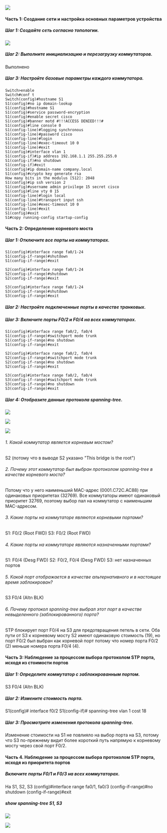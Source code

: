 ![](https://github.com/Adminkzn/Otus-Network-Engineer/blob/main/img/lab%207-1.jpg?raw=true)
#### Часть 1:	Создание сети и настройка основных параметров устройства
##### Шаг 1:	Создайте сеть согласно топологии.
![](https://github.com/Adminkzn/Otus-Network-Engineer/blob/main/img/lab%207-2.jpg?raw=true)
##### Шаг 2:	Выполните инициализацию и перезагрузку коммутаторов.
Выполнено
##### Шаг 3:	Настройте базовые параметры каждого коммутатора.
    Switch>enable 
    Switch#conf t
    Switch(config)#hostname S1
    S1(config)#no ip domain-lookup 
    S1(config)#hostname S1
    S1(config)#service password-encryption 
    S1(config)#enable secret cisco
    S1(config)#banner motd #!!!ACCESS DENIED!!!#
    S1(config)#line console 0
    S1(config-line)#logging synchronous 
    S1(config-line)#password cisco
    S1(config-line)#login 
    S1(config-line)#exec-timeout 10 0
    S1(config-line)#exit
    S1(config)#interface vlan 1
    S1(config-if)#ip address 192.168.1.1 255.255.255.0
    S1(config-if)#no shutdown 
    S1(config-if)#exit
    S1(config)#ip domain-name company.local
    S1(config)#crypto key generate rsa
    How many bits in the modulus [512]: 2048
    S1(config)#ip ssh version 2
    S1(config)#username admin privilege 15 secret cisco
    S1(config)#line vty 0 15
    S1(config-line)#login local 
    S1(config-line)#transport input ssh 
    S1(config-line)#exec-timeout 10 0
    S1(config-line)#exit
    S1(config)#exit
    S1#copy running-config startup-config 
	

#### Часть 2:	Определение корневого моста
##### Шаг 1:	Отключите все порты на коммутаторах.
    S1(config)#interface range fa0/1-24
    S1(config-if-range)#shutdown
    S1(config-if-range)#exit
    
    S2(config)#interface range fa0/1-24  
    S2(config-if-range)#shutdown
    S2(config-if-range)#exit
    
    S3(config)#interface range fa0/1-24
    S3(config-if-range)#shutdown
    S3(config-if-range)#exit
##### Шаг 2:	Настройте подключенные порты в качестве транковых. 
##### Шаг 3:	Включите порты F0/2 и F0/4 на всех коммутаторах.
    S1(config)#interface range fa0/2, fa0/4
    S1(config-if-range)#switchport mode trunk
    S1(config-if-range)#no shutdown
    S1(config-if-range)#exit
    
    S2(config)#interface range fa0/2, fa0/4
    S2(config-if-range)#switchport mode trunk
    S2(config-if-range)#no shutdown
    S2(config-if-range)#exit
    
    S3(config)#interface range fa0/2, fa0/4
    S3(config-if-range)#switchport mode trunk
    S3(config-if-range)#no shutdown
    S3(config-if-range)#exit
##### Шаг 4:	Отобразите данные протокола spanning-tree.
![](https://github.com/Adminkzn/Otus-Network-Engineer/blob/main/img/lab%207-7.jpg?raw=true)

![](https://github.com/Adminkzn/Otus-Network-Engineer/blob/main/img/lab%207-8.jpg?raw=true)

![](https://github.com/Adminkzn/Otus-Network-Engineer/blob/main/img/lab%207-9.jpg?raw=true)

###### 1. Какой коммутатор является корневым мостом?
S2 (потому что в выводе S2 указано "This bridge is the root")

###### 2. Почему этот коммутатор был выбран протоколом spanning-tree в качестве корневого моста?
Потому что у него наименьший MAC-адрес (0001.C72C.AC88) при одинаковых приоритетах (32769). Все коммутаторы имеют одинаковый приоритет 32769, поэтому выбор пал на коммутатор с наименьшим MAC-адресом.

###### 3. Какие порты на коммутаторе являются корневыми портами?
S1: F0/2 (Root FWD)
S3: F0/2 (Root FWD)

###### 4. Какие порты на коммутаторе являются назначенными портами?
S1: F0/4 (Desg FWD)
S2: F0/2, F0/4 (Desg FWD)
S3: нет назначенных портов

###### 5. Какой порт отображается в качестве альтернативного и в настоящее время заблокирован?
S3 F0/4 (Altn BLK)

###### 6. Почему протокол spanning-tree выбрал этот порт в качестве невыделенного (заблокированного) порта?
STP блокирует порт F0/4 на S3 для предотвращения петель в сети. Оба пути от S3 к корневому мосту S2 имеют одинаковую стоимость (19), но порт F0/2 был выбран как корневой порт потому что номер порта F0/2 (2) меньше номера порта F0/4 (4).

#### Часть 3:	Наблюдение за процессом выбора протоколом STP порта, исходя из стоимости портов
##### Шаг 1:	Определите коммутатор с заблокированным портом.
S3 F0/4 (Altn BLK)
##### Шаг 2:	Измените стоимость порта.
S1(config)# interface f0/2
S1(config-if)# spanning-tree vlan 1 cost 18
##### Шаг 3:	Просмотрите изменения протокола spanning-tree.
Изменение стоимости на S1 не повлияло на выбор порта на S3, потому что S3 по-прежнему видит более короткий путь напрямую к корневому мосту через свой порт F0/2.

#### Часть 4. Наблюдение за процессом выбора протоколом STP порта, исходя из приоритета портов
##### 	Включите порты F0/1 и F0/3 на всех коммутаторах.

На S1, S2, S3
(config)#interface range fa0/1, fa0/3
(config-if-range)#no shutdown
(config-if-range)#exit

##### show spanning-tree S1, S3

![](https://github.com/Adminkzn/Otus-Network-Engineer/blob/main/img/lab%207-10.jpg?raw=true)

![](https://github.com/Adminkzn/Otus-Network-Engineer/blob/main/img/lab%207-11.jpg?raw=true)





